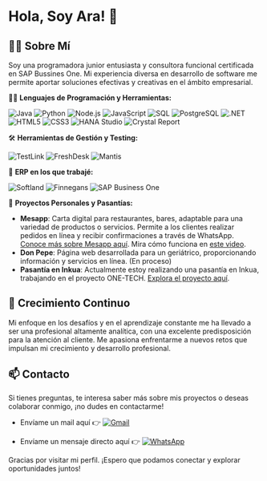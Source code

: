 # Hola, Soy Ara! 👋

## 🙋‍♀️ Sobre Mí

Soy una programadora junior entusiasta y consultora funcional certificada en SAP Bussines One. Mi experiencia diversa en desarrollo de software me permite aportar soluciones efectivas y creativas en el ámbito empresarial.

👩‍💻 **Lenguajes de Programación y Herramientas:**

![Java](https://img.shields.io/badge/-Java-007396?style=flat-square&logo=java)
![Python](https://img.shields.io/badge/-Python-3776AB?style=flat-square&logo=python)
![Node.js](https://img.shields.io/badge/-Node.js-339933?style=flat-square&logo=node.js)
![JavaScript](https://img.shields.io/badge/-JavaScript-F7DF1E?style=flat-square&logo=javascript)
![SQL](https://img.shields.io/badge/-SQL-4479A1?style=flat-square&logo=mysql)
![PostgreSQL](https://img.shields.io/badge/-PostgreSQL-336791?style=flat-square&logo=postgresql)
![.NET](https://img.shields.io/badge/-.NET-512BD4?style=flat-square&logo=.net)
![HTML5](https://img.shields.io/badge/-HTML5-E34F26?style=flat-square&logo=html5)
![CSS3](https://img.shields.io/badge/-CSS3-1572B6?style=flat-square&logo=css3)
![HANA Studio](https://img.shields.io/badge/-HANA%20Studio-0F4C81?style=flat-square&logo=sap)
![Crystal Report](https://img.shields.io/badge/-Crystal%20Report-000000?style=flat-square&logo=sap)

🛠 **Herramientas de Gestión y Testing:**

![TestLink](https://img.shields.io/badge/-TestLink-0A9EDC?style=flat-square&logo=testlink)
![FreshDesk](https://img.shields.io/badge/-FreshDesk-512DA8?style=flat-square&logo=freshdesk)
![Mantis](https://img.shields.io/badge/-Mantis-6EBF20?style=flat-square&logo=mantis)

🏢 **ERP en los que trabajé:**

![Softland](https://img.shields.io/badge/-Softland-0E76A8?style=flat-square&logo=softland)
![Finnegans](https://img.shields.io/badge/-Finnegans-FF6600?style=flat-square&logo=finnegans)
![SAP Business One](https://img.shields.io/badge/-SAP%20Business%20One-0F4C81?style=flat-square&logo=sap)

🚀 **Proyectos Personales y Pasantías:**

- **Mesapp**: Carta digital para restaurantes, bares, adaptable para una variedad de productos o servicios. Permite a los clientes realizar pedidos en línea y recibir confirmaciones a través de WhatsApp. [Conoce más sobre Mesapp aquí](https://mesapp.net/MesAPP/Sistema/bienvenida). Mira cómo funciona en [este video](https://mesapp.net/Videos/MESAPP_pedido.mp4).
- **Don Pepe**: Página web desarrollada para un geriátrico, proporcionando información y servicios en línea. (En proceso)
- **Pasantía en Inkua**: Actualmente estoy realizando una pasantía en Inkua, trabajando en el proyecto ONE-TECH. [Explora el proyecto aquí](https://github.com/PROGRAMA-INKUA-2023/ONE-TECH).

## 🌱 Crecimiento Continuo

Mi enfoque en los desafíos y en el aprendizaje constante me ha llevado a ser una profesional altamente analítica, con una excelente predisposición para la atención al cliente. Me apasiona enfrentarme a nuevos retos que impulsan mi crecimiento y desarrollo profesional.

## 📫 Contacto

Si tienes preguntas, te interesa saber más sobre mis proyectos o deseas colaborar conmigo, ¡no dudes en contactarme!


- Envíame un mail aquí 👉 [![Gmail](https://img.shields.io/badge/-Gmail-D14836?style=flat-square&logo=gmail&logoColor=white)](mailto:pintos.araceli@gmail.com)

- Envíame un mensaje directo aquí 👉 [![WhatsApp](https://img.shields.io/badge/-WhatsApp-25D366?style=flat-square&logo=whatsapp&logoColor=white)](https://wa.me/541128845350)

Gracias por visitar mi perfil. ¡Espero que podamos conectar y explorar oportunidades juntos!


